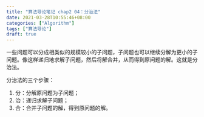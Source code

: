 ```yaml
---
title: "算法导论笔记 chap2 04：分治法"
date: 2021-03-28T10:55:46+08:00
categories: ["Algorithm"]
tags: ["算法导论"]
draft: true
---
```


一些问题可以分成相类似的规模较小的子问题，子问题也可以继续分解为更小的子问题。像这样递归地求解子问题，然后将解合并，从而得到原问题的解。这就是分治法。

分治法的三个步骤：

1. 分：分解原问题为子问题；
2. 治：递归求解子问题；
3. 合：合并子问题的解，得到原问题的解。